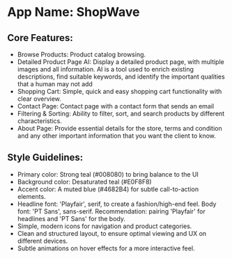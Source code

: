 # **App Name**: ShopWave

## Core Features:

- Browse Products: Product catalog browsing.
- Detailed Product Page AI: Display a detailed product page, with multiple images and all information. AI is a tool used to enrich existing descriptions, find suitable keywords, and identify the important qualities that a human may not add
- Shopping Cart: Simple, quick and easy shopping cart functionality with clear overview.
- Contact Page: Contact page with a contact form that sends an email
- Filtering & Sorting: Ability to filter, sort, and search products by different characteristics.
- About Page: Provide essential details for the store, terms and condition and any other important information that you want the client to know.

## Style Guidelines:

- Primary color: Strong teal (#008080) to bring balance to the UI
- Background color: Desaturated teal (#E0F8F8)
- Accent color: A muted blue (#4682B4) for subtle call-to-action elements.
- Headline font: 'Playfair', serif, to create a fashion/high-end feel. Body font: 'PT Sans', sans-serif. Recommendation: pairing 'Playfair' for headlines and 'PT Sans' for the body.
- Simple, modern icons for navigation and product categories.
- Clean and structured layout, to ensure optimal viewing and UX on different devices.
- Subtle animations on hover effects for a more interactive feel.